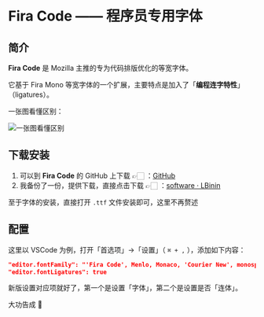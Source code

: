 # Fira Code —— 程序员专用字体

## 简介

**Fira Code** 是 Mozilla 主推的专为代码排版优化的等宽字体。

它基于 Fira Mono 等宽字体的一个扩展，主要特点是加入了「**编程连字特性**」（ligatures）。

一张图看懂区别：

![一张图看懂区别](https://ww1.sinaimg.cn/large/006DJj5Hgy1g5tovv5q11j31f01dwk2b.jpg)

## 下载安装

1. 可以到 **Fira Code** 的 GitHub 上下载 👉🏻 ：[GitHub](https://github.com/tonsky/FiraCode)
2. 我备份了一份，提供下载，直接点击下载 👉🏻 ：[software · LBinin](http://software.lbinin.com/FiraCode_1.205.zip)

至于字体的安装，直接打开 `.ttf` 文件安装即可，这里不再赘述

## 配置

这里以 VSCode 为例，打开「首选项」->「设置」（ `⌘ + ,` ），添加如下内容：

```json
"editor.fontFamily": "'Fira Code', Menlo, Monaco, 'Courier New', monospace",
"editor.fontLigatures": true
```

新版设置对应项就好了，第一个是设置「字体」，第二个是设置是否「连体」。

大功告成 🎉